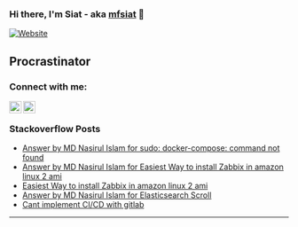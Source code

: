 ### Hi there, I'm Siat - aka [mfsiat][website] 👋

[![Website](https://img.shields.io/website?label=mfsiat.github.io&style=for-the-badge&url=https%3A%2F%2Fcodestackr.com)](https://mfsiat.github.io/)

## Procrastinator

### Connect with me:

[<img align="left" alt="nasirul-islam-4708ab153 | LinkedIn" width="22px" src="https://cdn.jsdelivr.net/npm/simple-icons@v3/icons/linkedin.svg" />][linkedin]
[<img align="left" alt="siatislam | Twitter" width="22px" src="https://cdn.jsdelivr.net/npm/simple-icons@v3/icons/twitter.svg" />][twitter]

<br />

<!-- ### Platform:

![](aws.svg) -->

### Stackoverflow Posts

<!-- BLOG-POST-LIST:START -->
- [Answer by MD Nasirul Islam for sudo: docker-compose: command not found](https://stackoverflow.com/questions/38775954/sudo-docker-compose-command-not-found/69078658#69078658)
- [Answer by MD Nasirul Islam for Easiest Way to install Zabbix in amazon linux 2 ami](https://stackoverflow.com/questions/68901775/easiest-way-to-install-zabbix-in-amazon-linux-2-ami/68924169#68924169)
- [Easiest Way to install Zabbix in amazon linux 2 ami](https://stackoverflow.com/questions/68901775/easiest-way-to-install-zabbix-in-amazon-linux-2-ami)
- [Answer by MD Nasirul Islam for Elasticsearch Scroll](https://stackoverflow.com/questions/46604207/elasticsearch-scroll/68781972#68781972)
- [Cant implement CI/CD with gitlab](https://stackoverflow.com/questions/67957943/cant-implement-ci-cd-with-gitlab)
<!-- BLOG-POST-LIST:END -->

---

[website]: https://mfsiat.github.io/
[twitter]: https://twitter.com/siatislam
[linkedin]: https://linkedin.com/in/nasirul-islam-4708ab153
